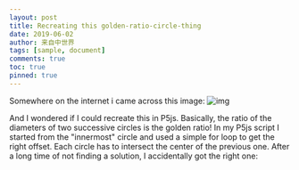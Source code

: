 ```yaml
---
layout: post
title: Recreating this golden-ratio-circle-thing
date: 2019-06-02
author: 来自中世界
tags: [sample, document]
comments: true
toc: true
pinned: true
---
```

Somewhere on the internet i came across this image:
![img]()

And I wondered if I could recreate this in P5js. 
Basically, the ratio of the diameters of two successive circles is the golden ratio!
In my P5js script I started from the "innermost" circle and used a simple for loop to get the right offset. Each circle has to intersect the center of the previous one. After a long time of not finding a solution, I accidentally got the right one:
